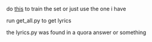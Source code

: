 do [this](https://ml5js.org/docs/CharRNN) to train the set or just use the one i have

run get_all.py to get lyrics

the lyrics.py was found in a quora answer or something